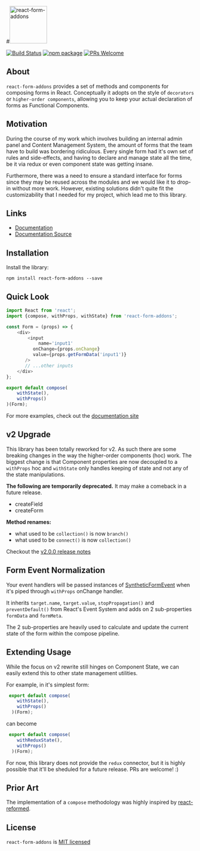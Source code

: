 #<img src="https://yeojz.github.io/react-form-addons/react-form-addons-with-text.svg" alt="react-form-addons" height="100" />

[![Build Status][build-badge]][build-link]
[![npm package][npm-badge]][npm-link]
[![PRs Welcome][pr-welcome-badge]][pr-welcome-badge]

## About

`react-form-addons` provides a set of methods and components for composing forms in React. Conceptually it adopts on the style of `decorators` or `higher-order components`, allowing you to keep your actual declaration of forms as Functional Components.

## Motivation

During the course of my work which involves building an internal admin panel and Content Management System, the amount of forms that the team have to build was bordering ridiculous. Every single form had it's own set of rules and side-effects, and having to declare and manage state all the time, be it via redux or even component state was getting insane. 

Furthermore, there was a need to ensure a standard interface for forms since they may be reused across the modules and we would like it to drop-in without more work. However, existing solutions didn't quite fit the customizability that I needed for my project, which lead me to this library.

## Links

 - [Documentation][doc-link]
 - [Documentation Source](https://github.com/yeojz/react-form-addons/tree/master/site)

## Installation

Install the library:

```
npm install react-form-addons --save
```

## Quick Look

```js
import React from 'react';
import {compose, withProps, withState} from 'react-form-addons';

const Form = (props) => {
	<div>
		<input
			name='input1'
	      onChange={props.onChange}
	      value={props.getFormData('input1')}
	   />
	   // ...other inputs
	</div>
};

export default compose(
	withState(),
	withProps()
)(Form);
```

For more examples, check out the [documentation site][doc-link]

## v2 Upgrade

This library has been totally reworked for v2. As such there are some breaking changes in the way the higher-order components (hoc) work. The biggest change is that Component properties are now decoupled to a `withProps` hoc and `withState` only handles keeping of state and not any of the state manipulations.

**The following are temporarily deprecated.**
It may make a comeback in a future release.

 - createField
 - createForm

**Method renames:**

 -  what used to be `collection()` is now `branch()`
 -  what used to be `connect()` is now `collection()`

Checkout the [v2.0.0 release notes](https://github.com/yeojz/react-form-addons/releases/tag/v2.0.0)


## Form Event Normalization

Your event handlers will be passed instances of [SyntheticFormEvent](https://yeojz.github.io/react-form-addons#SyntheticFormEvent) when it's piped through `withProps` onChange handler.

It inherits `target.name`, `target.value`, `stopPropagation()` and `preventDefault()` from React's Event System and adds on 2 sub-properties `formData` and `formMeta`. 

The 2 sub-properties are heavily used to calculate and update the current state of the form within the compose pipeline.

## Extending Usage

While the focus on v2 rewrite still hinges on Component State, we can easily extend this to other state management utilities.

For example, in it's simplest form:

```js
 export default compose(
    withState(),
    withProps()
  )(Form);
```

can become

```js
 export default compose(
    withReduxState(),
    withProps()
  )(Form);
```

For now, this library does not provide the `redux` connector, but it is highly possible that it'll be sheduled for a future release. PRs are welcome! :)

## Prior Art

The implementation of a `compose` methodology was highly inspired by [react-reformed](https://github.com/davezuko/react-reformed).


## License

`react-form-addons` is [MIT licensed](./LICENSE)

[doc-link]: https://yeojz.github.io/react-form-addons

[npm-badge]: https://img.shields.io/npm/v/react-form-addons.svg?style=flat-square
[npm-link]: https://www.npmjs.com/package/react-form-addons

[build-badge]: https://img.shields.io/circleci/project/github/yeojz/react-form-addons.svg?style=flat-square
[build-link]: https://circleci.com/gh/yeojz/react-form-addons.svg

[pr-welcome-badge]: https://img.shields.io/badge/PRs-Welcome-ff69b4.svg?style=flat-square
[pr-welcome-link]: https://github.com/yeojz/redux-intl-connect/blob/master/CONTRIBUTING.md
